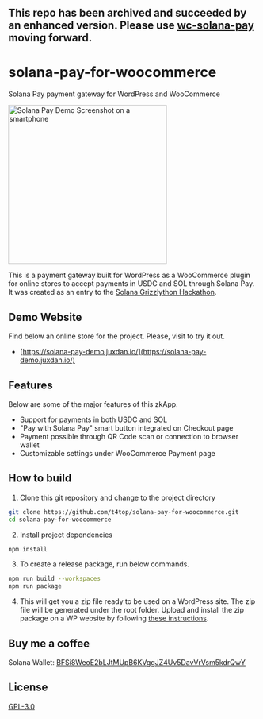 ## This repo has been archived and succeeded by an enhanced version. Please use [wc-solana-pay](https://github.com/aztemi/wc-solana-pay) moving forward.

# solana-pay-for-woocommerce

Solana Pay payment gateway for WordPress and WooCommerce

<img src="/assets/img/screenshot.jpg" alt="Solana Pay Demo Screenshot on a smartphone" width="320">

This is a payment gateway built for WordPress as a WooCommerce plugin for online stores to accept payments in USDC and SOL through Solana Pay. It was created as an entry to the [Solana Grizzlython Hackathon](https://solana.com/grizzlython).

## Demo Website

Find below an online store for the project. Please, visit to try it out.

- [https://solana-pay-demo.juxdan.io/](https://solana-pay-demo.juxdan.io/)

## Features

Below are some of the major features of this zkApp.

- Support for payments in both USDC and SOL
- "Pay with Solana Pay" smart button integrated on Checkout page
- Payment possible through QR Code scan or connection to browser wallet
- Customizable settings under WooCommerce Payment page

## How to build

1. Clone this git repository and change to the project directory

```bash
git clone https://github.com/t4top/solana-pay-for-woocommerce.git
cd solana-pay-for-woocommerce
```

2. Install project dependencies

```bash
npm install
```

3. To create a release package, run below commands.

```bash
npm run build --workspaces
npm run package
```

4. This will get you a zip file ready to be used on a WordPress site. The zip file will be generated under the root folder. Upload and install the zip package on a WP website by following [these instructions](https://www.hostinger.com/tutorials/wordpress/how-to-install-wordpress-plugins).

## Buy me a coffee

Solana Wallet: [BFSi8WeoE2bLJtMUpB6KVggJZ4Uv5DavVrVsm5kdrQwY](solana:BFSi8WeoE2bLJtMUpB6KVggJZ4Uv5DavVrVsm5kdrQwY?label=Buy%20t4top%20a%20coffee&message=Thanks%20for%20your%20support&memo=Solana%20Pay)

## License

[GPL-3.0](./LICENSE)
